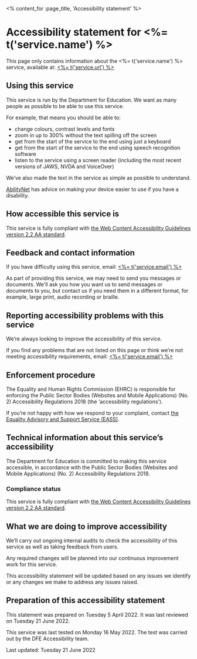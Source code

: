 <% content_for :page_title, 'Accessibility statement' %>

# Accessibility statement for <%= t('service.name') %>

This page only contains information about the <%= t('service.name') %>
service, available at: <a href="<%= t('service.url') %>" class="govuk-link
govuk-link--no-visited-state"> <%= t('service.url') %> </a>

## Using this service

This service is run by the Department for Education. We want as many people as
possible to be able to use this service.

For example, that means you should be able to:

- change colours, contrast levels and fonts
- zoom in up to 300% without the text spilling off the screen
- get from the start of the service to the end using just a keyboard
- get from the start of the service to the end using speech recognition
  software
- listen to the service using a screen reader (including the most recent
  versions of JAWS, NVDA and VoiceOver)

We’ve also made the text in the service as simple as possible to understand.

[AbilityNet](https://mcmw.abilitynet.org.uk/) has advice on making your device
easier to use if you have a disability.

## How accessible this service is

This service is fully compliant with [the Web Content Accessibility Guidelines
version 2.2 AA standard](https://www.w3.org/TR/WCAG22/).

## Feedback and contact information

If you have difficulty using this service, email: <a href="mailto:<%=
t('service.email') %>" class="govuk-link govuk-link--no-visited-state"><%=
t('service.email') %></a>

As part of providing this service, we may need to send you messages or
documents. We'll ask you how you want us to send messages or documents to you,
but contact us if you need them in a different format, for example, large print,
audio recording or braille.

## Reporting accessibility problems with this service

We’re always looking to improve the accessibility of this service.

If you find any problems that are not listed on this page or think we’re not
meeting accessibility requirements, email: <a href="mailto:<%= t('service.email')
%>" class="govuk-link govuk-link--no-visited-state"><%= t('service.email') %></a>

## Enforcement procedure

The Equality and Human Rights Commission (EHRC) is responsible for enforcing
the Public Sector Bodies (Websites and Mobile Applications) (No. 2)
Accessibility Regulations 2018 (the ‘accessibility regulations’).

If you’re not happy with how we respond to your complaint, contact [the
Equality Advisory and Support Service
(EASS)](https://www.equalityadvisoryservice.com/).

## Technical information about this service’s accessibility

The Department for Education is committed to making this service accessible, in
accordance with the Public Sector Bodies (Websites and Mobile Applications)
(No. 2) Accessibility Regulations 2018.

### Compliance status

This service is fully compliant with [the Web Content Accessibility Guidelines
version 2.2 AA standard](https://www.w3.org/TR/WCAG22/).

## What we are doing to improve accessibility

We’ll carry out ongoing internal audits to check the accessibility of this
service as well as taking feedback from users.

Any required changes will be planned into our continuous improvement work for
this service.

This accessibility statement will be updated based on any issues we identify or
any changes we make to address any issues raised.

## Preparation of this accessibility statement

This statement was prepared on Tuesday 5 April 2022. It was last reviewed on
Tuesday 21 June 2022.

This service was last tested on Monday 16 May 2022. The test was carried
out by the DFE Accessibility team.

Last updated: Tuesday 21 June 2022
